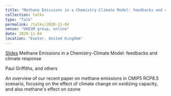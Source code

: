 ```yaml
---
title: "Methane Emissions in a Chemistry-Climate Model: feedbacks and climate response"
collection: talks
type: "Talk"
permalink: /talks/2020-11-04
venue: "UKESM group, online"
date: 2020-11-04
location: "Exeter, United Kingdom"
---
```


[Slides](https://paultgriffiths.github.io/files/2020-11-04-CH4-ESM_group.pdf)
Methane Emissions in a Chemistry-Climate Model: feedbacks and climate response

Paul Griffiths, and others

An overview of our recent paper on methane emissions in CMIP5 RCP8.5 scenario, focusing on the effect of climate change on oxidizing capacity, and also methane's effect on ozone